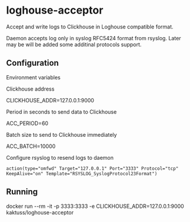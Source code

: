# loghouse-acceptor

Accept and write logs to Clickhouse in Loghouse compatible format.

Daemon accepts log only in syslog RFC5424 format from rsyslog. Later may be will be added
some additinal protocols support.

## Configuration

Environment variables

Clickhouse address

CLICKHOUSE_ADDR=127.0.0.1:9000

Period in seconds to send data to Clickhouse

ACC_PERIOD=60

Batch size to send to Clickhouse immediately

ACC_BATCH=10000

Configure rsyslog to resend logs to daemon

```
action(type="omfwd" Target="127.0.0.1" Port="3333" Protocol="tcp" KeepAlive="on" Template="RSYSLOG_SyslogProtocol23Format")
```

## Running

docker run --rm -it -p 3333:3333 -e CLICKHOUSE_ADDR=127.0.0.1:9000 kaktuss/loghouse-acceptor
